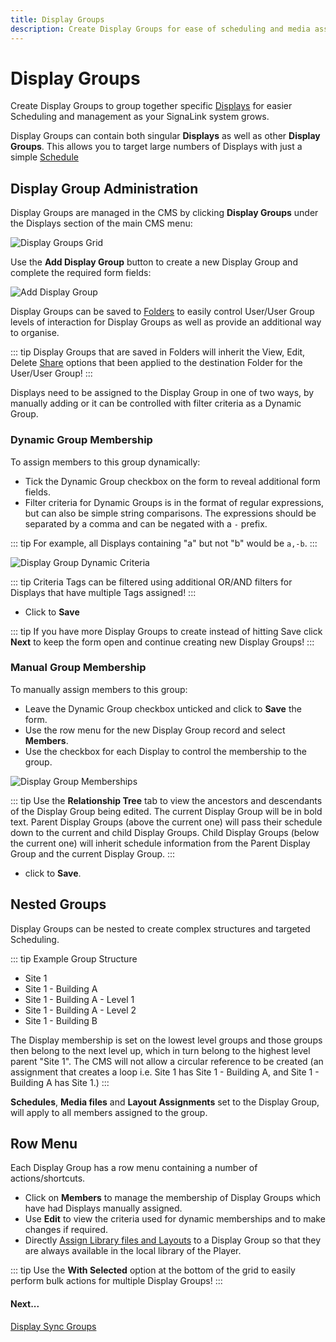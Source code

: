 ```yaml
---
title: Display Groups
description: Create Display Groups for ease of scheduling and media assignment
---
```


# Display Groups

Create Display Groups to group together specific [Displays](/displays) for easier Scheduling and management as your SignaLink system grows.

Display Groups can contain both singular **Displays** as well as other **Display Groups**. This allows you to target large numbers of Displays with just a simple [Schedule](/scheduling/events)

## Display Group Administration

Display Groups are managed in the CMS by clicking **Display Groups** under the Displays section of the main CMS menu:

![Display Groups Grid](/img/v4_displays_groups_grid.png)

Use the **Add Display Group** button to create a new Display Group and complete the required form fields:

![Add Display Group](/img/v4_displays_groups_add.png)

Display Groups can be saved to [Folders](/tour/folders) to easily control User/User Group levels of interaction for Display Groups as well as provide an additional way to organise.

::: tip
Display Groups that are saved in Folders will inherit the View, Edit, Delete [Share](/users/features-and-sharing#content-share) options that been applied to the destination Folder for the User/User Group!
:::

Displays need to be assigned to the Display Group in one of two ways, by manually adding or it can be controlled with filter criteria as a Dynamic Group.

### Dynamic Group Membership

To assign members to this group dynamically:

- Tick the Dynamic Group checkbox on the form to reveal additional form fields.
- Filter criteria for Dynamic Groups is in the format of regular expressions, but can also be simple string comparisons. The expressions should be separated by a comma and can be negated with a `-` prefix.

::: tip
For example, all Displays containing "a" but not "b" would be `a,-b`.
:::

![Display Group Dynamic Criteria](/img/v4_displays_group_dynamic.png)

::: tip
Criteria Tags can be filtered using additional OR/AND filters for Displays that have multiple Tags assigned!
:::

- Click to **Save** 

::: tip
If you have more Display Groups to create instead of hitting Save click **Next** to keep the form open and continue creating new Display Groups!
:::

### Manual Group Membership

To manually assign members to this group:

- Leave the Dynamic Group checkbox unticked and click to **Save** the form.
- Use the row menu for the new Display Group record and select **Members**.
- Use the checkbox for each Display to control the membership to the group.

![Display Group Memberships](/img/v4_displays_groups_memberships.png)

::: tip
Use the **Relationship Tree** tab to view the ancestors and descendants of the Display Group being edited. The current Display Group will be in bold text. Parent Display Groups (above the current one) will pass their schedule down to the current and child Display Groups. Child Display Groups (below the current one) will inherit schedule information from the Parent Display Group and the current Display Group.
:::

- click to **Save**.

## Nested Groups

Display Groups can be nested to create complex structures and targeted Scheduling.

::: tip
Example Group Structure

- Site 1
- Site 1 - Building A
- Site 1 - Building A - Level 1
- Site 1 - Building A - Level 2
- Site 1 - Building B

The Display membership is set on the lowest level groups and those groups then belong to the next level up, which in turn belong to the highest level parent "Site 1".
The CMS will not allow a circular reference to be created (an assignment that creates a loop i.e. Site 1 has Site 1 - Building A, and Site 1 - Building A has Site 1.)
:::

**Schedules**, **Media files** and **Layout Assignments** set to the Display Group, will apply to all members assigned to the group.

## Row Menu

Each Display Group has a row menu containing a number of actions/shortcuts.

- Click on **Members** to manage the membership of Display Groups which have had Displays manually assigned.
- Use **Edit** to view the criteria used for dynamic memberships and to make changes if required.
- Directly [Assign Library files and Layouts](/displays#assign-files--layouts) to a Display Group so that they are always available in the local library of the Player.

::: tip
Use the **With Selected** option at the bottom of the grid to easily perform bulk actions for multiple Display Groups!
:::

#### Next...

[Display Sync Groups](/displays/sync-groups) 